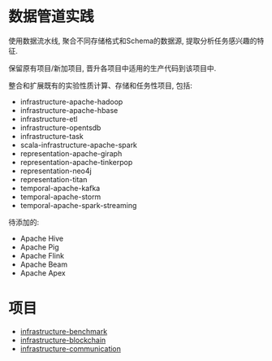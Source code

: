 # 数据管道实践

使用数据流水线, 聚合不同存储格式和Schema的数据源, 提取分析任务感兴趣的特征.

保留原有项目/新加项目, 晋升各项目中适用的生产代码到该项目中.

整合和扩展既有的实验性质计算、存储和任务性项目, 包括:

+ infrastructure-apache-hadoop
+ infrastructure-apache-hbase
+ infrastructure-etl
+ infrastructure-opentsdb
+ infrastructure-task
+ scala-infrastructure-apache-spark
+ representation-apache-giraph
+ representation-apache-tinkerpop
+ representation-neo4j
+ representation-titan
+ temporal-apache-kafka
+ temporal-apache-storm
+ temporal-apache-spark-streaming

待添加的:

+ Apache Hive
+ Apache Pig
+ Apache Flink
+ Apache Beam
+ Apache Apex


# 项目

+ [infrastructure-benchmark](infrastructure-benchmark/README.md)
+ [infrastructure-blockchain](infrastructure-blockchain/README.md)
+ [infrastructure-communication](infrastructure-communication/README.md)
